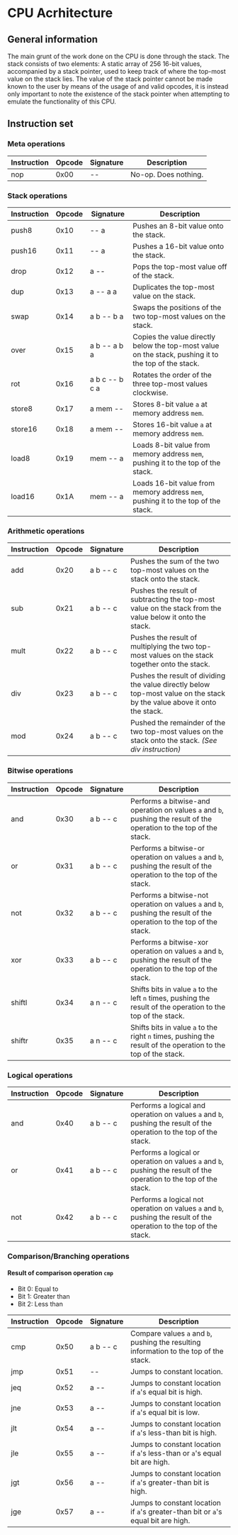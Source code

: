 # CPU Acrhitecture

## General information

<!-- TODO: Clean up awkward wording. Explain the relationship between the static array and the stack pointer more thoroughly. -->
The main grunt of the work done on the CPU is done through the stack.
The stack consists of two elements: A static array of 256 16-bit values, accompanied by a
stack pointer, used to keep track of where the top-most value on the stack lies.
The value of the stack pointer cannot be made known to the user by means of the usage of and valid
opcodes, it is instead only important to note the existence of the stack pointer when attempting to
emulate the functionality of this CPU.


## Instruction set

### Meta operations

| Instruction | Opcode | Signature      | Description |
|-------------|--------|----------------|-------------|
| nop         | 0x00   | --             | No-op. Does nothing. |

### Stack operations

<!-- TODO: Use signature labels instead of stack values of relative positions in descriptions -->
| Instruction | Opcode | Signature      | Description |
|-------------|--------|----------------|-------------|
| push8       | 0x10   | -- a           | Pushes an 8-bit value onto the stack. |
| push16      | 0x11   | -- a           | Pushes a 16-bit value onto the stack. |
| drop        | 0x12   | a --           | Pops the top-most value off of the stack. |
| dup         | 0x13   | a -- a a       | Duplicates the top-most value on the stack. |
| swap        | 0x14   | a b -- b a     | Swaps the positions of the two top-most values on the stack. |
| over        | 0x15   | a b -- a b a   | Copies the value directly below the top-most value on the stack, pushing it to the top of the stack. |
| rot         | 0x16   | a b c -- b c a | Rotates the order of the three top-most values clockwise. |
| store8      | 0x17   | a mem --       | Stores 8-bit value `a` at memory address `mem`. |
| store16     | 0x18   | a mem --       | Stores 16-bit value `a` at memory address `mem`. |
| load8       | 0x19   | mem -- a       | Loads 8-bit value from memory address `mem`, pushing it to the top of the stack. |
| load16      | 0x1A   | mem -- a       | Loads 16-bit value from memory address `mem`, pushing it to the top of the stack. |

### Arithmetic operations

<!-- TODO: Use signature labels instead of stack values of relative positions in descriptions -->
| Instruction | Opcode | Signature      | Description |
|-------------|--------|----------------|-------------|
| add         | 0x20   | a b -- c       | Pushes the sum of the two top-most values on the stack onto the stack. |
| sub         | 0x21   | a b -- c       | Pushes the result of subtracting the top-most value on the stack from the value below it onto the stack. |
| mult        | 0x22   | a b -- c       | Pushes the result of multiplying the two top-most values on the stack together onto the stack. |
| div         | 0x23   | a b -- c       | Pushes the result of dividing the value directly below top-most value on the stack by the value above it onto the stack. |
| mod         | 0x24   | a b -- c       | Pushed the remainder of the two top-most values on the stack onto the stack. *(See div instruction)* |

### Bitwise operations

| Instruction | Opcode | Signature      | Description |
|-------------|--------|----------------|-------------|
| and         | 0x30   | a b -- c       | Performs a bitwise-and operation on values `a` and `b`, pushing the result of the operation to the top of the stack. |
| or          | 0x31   | a b -- c       | Performs a bitwise-or operation on values `a` and `b`, pushing the result of the operation to the top of the stack. |
| not         | 0x32   | a b -- c       | Performs a bitwise-not operation on values `a` and `b`, pushing the result of the operation to the top of the stack. |
| xor         | 0x33   | a b -- c       | Performs a bitwise-xor operation on values `a` and `b`, pushing the result of the operation to the top of the stack. |
| shiftl      | 0x34   | a n -- c       | Shifts bits in value `a` to the left `n` times, pushing the result of the operation to the top of the stack. |
| shiftr      | 0x35   | a n -- c       | Shifts bits in value `a` to the right `n` times, pushing the result of the operation to the top of the stack. |

### Logical operations

| Instruction | Opcode | Signature      | Description |
|-------------|--------|----------------|-------------|
| and         | 0x40   | a b -- c       | Performs a logical and operation on values `a` and `b`, pushing the result of the operation to the top of the stack. |
| or          | 0x41   | a b -- c       | Performs a logical or operation on values `a` and `b`, pushing the result of the operation to the top of the stack. |
| not         | 0x42   | a b -- c       | Performs a logical not operation on values `a` and `b`, pushing the result of the operation to the top of the stack. |

### Comparison/Branching operations

#### Result of comparison operation `cmp`

- Bit 0: Equal to
- Bit 1: Greater than
- Bit 2: Less than

| Instruction | Opcode | Signature      | Description |
|-------------|--------|----------------|-------------|
| cmp         | 0x50   | a b -- c       | Compare values `a` and `b`, pushing the resulting information to the top of the stack. |
| jmp         | 0x51   | --             | Jumps to constant location. |
| jeq         | 0x52   | a --           | Jumps to constant location if `a`'s equal bit is high. |
| jne         | 0x53   | a --           | Jumps to constant location if `a`'s equal bit is low. |
| jlt         | 0x54   | a --           | Jumps to constant location if `a`'s less-than bit is high. |
| jle         | 0x55   | a --           | Jumps to constant location if `a`'s less-than or `a`'s equal bit are high. |
| jgt         | 0x56   | a --           | Jumps to constant location if `a`'s greater-than bit is high. |
| jge         | 0x57   | a --           | Jumps to constant location if `a`'s greater-than bit or `a`'s equal bit are high. |
